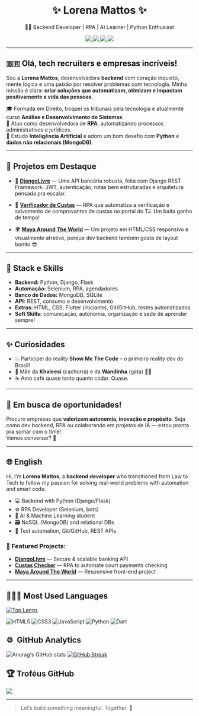 <h1 align="center">✨ Lorena Mattos ✨</h1>
<p align="center">👩‍💻 Backend Developer | RPA | AI Learner | Python Enthusiast</p>

<p align="center">
  <a href="https://github.com/lorena-mattos">
    <img src="https://img.shields.io/badge/GitHub-100000?style=for-the-badge&logo=github&logoColor=white">
  </a>
  <a href="https://www.linkedin.com/in/lorena-mattos">
    <img src="https://img.shields.io/badge/LinkedIn-0077B5?style=for-the-badge&logo=linkedin&logoColor=white">
  </a>
  <a href="https://www.twitter.com/loren_amattos">
    <img src="https://img.shields.io/badge/Twitter-1DA1F2?style=for-the-badge&logo=twitter&logoColor=white">
  </a>
  <a href="https://instagram.com/lolamattos">
    <img src="https://img.shields.io/badge/Instagram-E4405F?style=for-the-badge&logo=instagram&logoColor=white">
  </a>
</p>

---

## 🇧🇷 Olá, tech recruiters e empresas incríveis!

Sou a **Lorena Mattos**, desenvolvedora **backend** com coração inquieto, mente lógica e uma paixão por resolver problemas com tecnologia. Minha missão é clara: **criar soluções que automatizam, otimizam e impactam positivamente a vida das pessoas**.

🎓 Formada em Direito, troquei os tribunais pela tecnologia e atualmente curso **Análise e Desenvolvimento de Sistemas**.  
🤖 Atuo como desenvolvedora de **RPA**, automatizando processos administrativos e jurídicos.  
🧠 Estudo **Inteligência Artificial** e adoro um bom desafio com **Python** e **dados não relacionais (MongoDB)**.

---

## 🚀 Projetos em Destaque

- 🏦 [**DjangoLivre**](https://github.com/Lorena-Mattos/DjangoLivre) — Uma API bancária robusta, feita com Django REST Framework. JWT, autenticação, rotas bem estruturadas e arquitetura pensada pra escalar.

- 📄 [**Verificador de Custas**](https://github.com/Lorena-Mattos/verificador-custas) — RPA que automatiza a verificação e salvamento de comprovantes de custas no portal do TJ. Um baita ganho de tempo!

- 🌍 [**Maya Around The World**](https://github.com/Lorena-Mattos/maya-around-the-world) — Um projeto em HTML/CSS responsivo e visualmente atrativo, porque dev backend também gosta de layout bonito 😎

---

## 🧠 Stack e Skills

- **Backend:** Python, Django, Flask  
- **Automação:** Selenium, RPA, agendadores  
- **Banco de Dados:** MongoDB, SQLite  
- **API:** REST, consumo e desenvolvimento  
- **Extras:** HTML, CSS, Flutter (iniciante), Git/GitHub, testes automatizados  
- **Soft Skills:** comunicação, autonomia, organização e sede de aprender sempre!

---

## ✨ Curiosidades

- 💥 Participei do reality **Show Me The Code** – o primeiro reality dev do Brasil!
- 🐾 Mãe da **Khaleesi** (cachorra) e da **Wandinha** (gata) 🐶🐱
- ☕ Amo café quase tanto quanto codar. Quase.

---

## 💼 Em busca de oportunidades!

Procuro empresas que **valorizem autonomia, inovação e propósito**. Seja como dev backend, RPA ou colaborando em projetos de IA — estou pronta pra somar com o time!  
Vamos conversar? 🚀

---

## 🌐 English

Hi, I’m **Lorena Mattos**, a **backend developer** who transitioned from Law to Tech to follow my passion for solving real-world problems with automation and smart code.

- 💻 Backend with Python (Django/Flask)
- ⚙️ RPA Developer (Selenium, bots)
- 🧠 AI & Machine Learning student
- 🗃️ NoSQL (MongoDB) and relational DBs
- 🧪 Test automation, Git/GitHub, REST APIs

### 🚀 Featured Projects:

- [**DjangoLivre**](https://github.com/Lorena-Mattos/DjangoLivre) — Secure & scalable banking API  
- [**Custas Checker**](https://github.com/Lorena-Mattos/verificador-custas) — RPA to automate court payments checking  
- [**Maya Around The World**](https://github.com/Lorena-Mattos/maya-around-the-world) — Responsive front-end project

---

## 👩🏻‍💻 Most Used Languages

[![Top Langs](https://github-readme-stats-git-masterrstaa-rickstaa.vercel.app/api/top-langs/?username=lorena-mattos&layout=compact&theme=radical)](https://github.com/lorena-mattos/github-readme-stats)

![HTML5](https://img.shields.io/badge/HTML5-E34F26?style=for-the-badge&logo=html5&logoColor=white)
![CSS3](https://img.shields.io/badge/CSS3-1572B6?style=for-the-badge&logo=css3&logoColor=white)
![JavaScript](https://img.shields.io/badge/JavaScript-323330?style=for-the-badge&logo=javascript&logoColor=F7DF1E)
![Python](https://img.shields.io/badge/Python-00006F?style=for-the-badge&logo=python&logoColor=F7DF1E)
![Dart](https://img.shields.io/badge/Dart-40C4FF?style=for-the-badge&logo=dart&logoColor=084994)

## :gear: &nbsp;GitHub Analytics
![Anurag's GitHub stats](https://github-readme-stats-git-masterrstaa-rickstaa.vercel.app/api?username=lorena-mattos&show_icons=true&theme=radical)
[![GitHub Streak](http://github-readme-streak-stats.herokuapp.com?user=lorena-mattos&theme=radical&date_format=j%20M%5B%20Y%5D)](https://git.io/streak-stats)

## 🏆 Troféus GitHub
![](https://github-profile-trophy.vercel.app/?username=lorena-mattos&theme=radical&no-frame=false&no-bg=true&margin-w=4)

---

> Let’s build something meaningful. Together. 🚀
